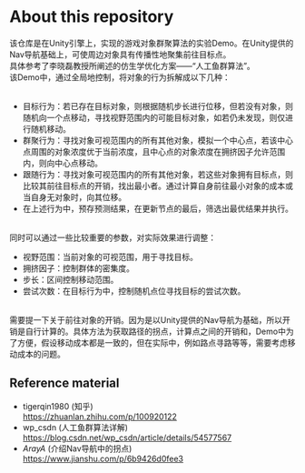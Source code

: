 # About this repository
 
 该仓库是在Unity引擎上，实现的游戏对象群聚算法的实验Demo。在Unity提供的Nav导航基础上，可使周边对象具有传播性地聚集前往目标点。<br>
 具体参考了李晓磊教授所阐述的仿生学优化方案——“人工鱼群算法”。<br>
 该Demo中，通过全局地控制，将对象的行为拆解成以下几种：<br><br>

- 目标行为：若已存在目标对象，则根据随机步长进行位移，但若没有对象，则随机向一个点移动，寻找视野范围内的可能目标对象，如若仍未发现，则仅进行随机移动。<br>
- 群聚行为：寻找对象可视范围内的所有其他对象，模拟一个中心点，若该中心点周围的对象浓度优于当前浓度，且中心点的对象浓度在拥挤因子允许范围内，则向中心点移动。<br>
- 跟随行为：寻找对象可视范围内的所有其他对象，若这些对象拥有目标点，则比较其前往目标点的开销，找出最小者。通过计算自身前往最小对象的成本或当自身无对象时，向其位移。<br>
- 在上述行为中，预存预测结果，在更新节点的最后，筛选出最优结果并执行。<br><br>

同时可以通过一些比较重要的参数，对实际效果进行调整：<br>
- 视野范围：当前对象的可视范围，用于寻找目标。<br>
- 拥挤因子：控制群体的密集度。<br>
- 步长：区间控制移动范围。<br>
- 尝试次数：在目标行为中，控制随机点位寻找目标的尝试次数。<br><br>

需要提一下关于前往对象的开销。因为是以Unity提供的Nav导航为基础，所以开销是自行计算的。具体方法为获取路径的拐点，计算点之间的开销和，Demo中为了方便，假设移动成本都是一致的，但在实际中，例如路点寻路等等，需要考虑移动成本的问题。<br>

## Reference material
- tigerqin1980 (知乎)<br>
https://zhuanlan.zhihu.com/p/100920122
- wp_csdn (人工鱼群算法详解)<br>
https://blog.csdn.net/wp_csdn/article/details/54577567
- _ArayA_ (介绍Nav导航中的拐点)<br>
https://www.jianshu.com/p/6b9426d0fee3
